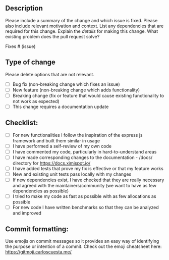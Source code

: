 ## Description

Please include a summary of the change and which issue is fixed. Please also include relevant motivation and context. List any dependencies that are required for this change. 
Explain the *details* for making this change. What existing problem does the pull request solve?

Fixes # (issue)

## Type of change

Please delete options that are not relevant.

- [ ] Bug fix (non-breaking change which fixes an issue)
- [ ] New feature (non-breaking change which adds functionality)
- [ ] Breaking change (fix or feature that would cause existing functionality to not work as expected)
- [ ] This change requires a documentation update

## Checklist:

- [ ] For new functionalities I follow the inspiration of the express js framework and built them similar in usage
- [ ] I have performed a self-review of my own code
- [ ] I have commented my code, particularly in hard-to-understand areas
- [ ] I have made corresponding changes to the documentation - /docs/ directory for https://docs.ximispot.io/
- [ ] I have added tests that prove my fix is effective or that my feature works
- [ ] New and existing unit tests pass locally with my changes
- [ ] If new dependencies exist, I have checked that they are really necessary and agreed with the maintainers/community (we want to have as few dependencies as possible)
- [ ] I tried to make my code as fast as possible with as few allocations as possible
- [ ] For new code I have written benchmarks so that they can be analyzed and improved

## Commit formatting:

Use emojis on commit messages so it provides an easy way of identifying the purpose or intention of a commit. Check out the emoji cheatsheet here: https://gitmoji.carloscuesta.me/
